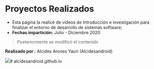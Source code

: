 # Proyectos Realizados

- Esta página la realicé de videos de Introducción e investigación para finalizar el entorno de desarrollo de sistemas software;
- **Fechas impartición:** Julio - Diciembre 2020
> Posteriormente se modificó el contenido

**Realizado por :** Alcides Arones Yauri (Alcidesandroid)

![](https://avatars.githubusercontent.com/u/66286436?v=4)# alcidesandroid.github.io
